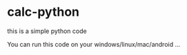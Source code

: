 # calc-python
this is a simple python code

You can run this code on your windows/linux/mac/android ...
